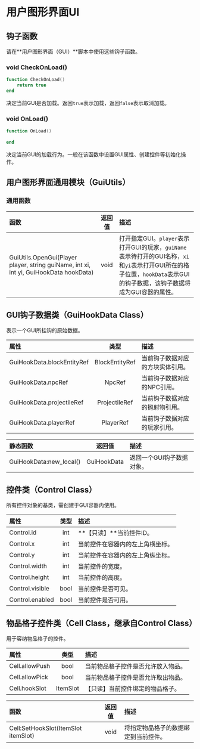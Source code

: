 # 用户图形界面UI

## 钩子函数

请在**用户图形界面（GUI）**脚本中使用这些钩子函数。

### void CheckOnLoad\(\)

```lua
function CheckOnLoad()
    return true
end
```

决定当前GUI是否加载。返回`true`表示加载，返回`false`表示取消加载。

### void OnLoad\(\)

```lua
function OnLoad()
    
end
```

决定当前GUI的加载行为。一般在该函数中设置GUI属性、创建控件等初始化操作。

## 用户图形界面通用模块（GuiUtils）

### 通用函数

| 函数 | 返回值 | 描述 |
| :--- | :---: | :--- |
| GuiUtils.OpenGui\(Player player, string guiName, int xi, int yi, GuiHookData hookData\) | void | 打开指定GUI。`player`表示打开GUI的玩家，`guiName`表示待打开的GUI名称，`xi`和`yi`表示打开GUI所在的格子位置，`hookData`表示GUI的钩子数据，该钩子数据将成为GUI容器的属性。 |

## GUI钩子数据类（GuiHookData Class）

表示一个GUI所挂钩的原始数据。

| 属性 | 类型 | 描述 |
| :--- | :---: | :--- |
| GuiHookData.blockEntityRef | BlockEntityRef | 当前钩子数据对应的方块实体引用。 |
| GuiHookData.npcRef | NpcRef | 当前钩子数据对应的NPC引用。 |
| GuiHookData.projectileRef | ProjectileRef | 当前钩子数据对应的抛射物引用。 |
| GuiHookData.playerRef | PlayerRef | 当前钩子数据对应的玩家引用。 |

| 静态函数 | 返回值 | 描述 |
| :--- | :---: | :--- |
| GuiHookData:new\_local\(\) | GuiHookData | 返回一个GUI钩子数据对象。 |

## 控件类（Control Class）

所有控件对象的基类，需创建于GUI容器内使用。

| 属性 | 类型 | 描述 |
| :--- | :---: | :--- |
| Control.id | int | **【只读】**当前控件ID。 |
| Control.x | int | 当前控件在容器内的左上角横坐标。 |
| Control.y | int | 当前控件在容器内的左上角纵坐标。 |
| Control.width | int | 当前控件的宽度。 |
| Control.height | int | 当前控件的高度。 |
| Control.visible | bool | 当前控件是否可见。 |
| Control.enabled | bool | 当前控件是否可用。 |

## 物品格子控件类（Cell Class，继承自Control Class）

用于容纳物品格子的控件。

| 属性 | 类型 | 描述 |
| :--- | :---: | :--- |
| Cell.allowPush | bool | 当前物品格子控件是否允许放入物品。 |
| Cell.allowPick | bool | 当前物品格子控件是否允许取出物品。 |
| Cell.hookSlot | ItemSlot | 【只读】当前控件绑定的物品格子。 |

| 函数 | 返回值 | 描述 |
| :--- | :---: | :--- |
| Cell:SetHookSlot\(ItemSlot itemSlot\) | void | 将指定物品格子的数据绑定到当前控件。 |

